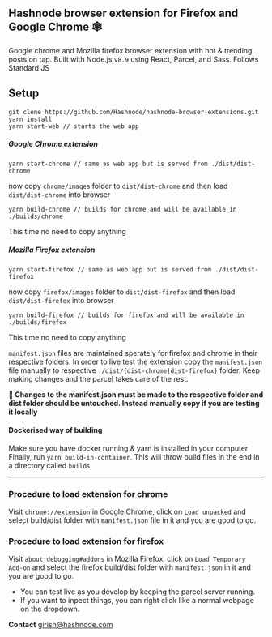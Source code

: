 ## Hashnode browser extension for Firefox and Google Chrome 🕸

Google chrome and Mozilla firefox browser extension with hot & trending posts on tap. 
Built with Node.js `v8.9` using React, Parcel, and Sass. 
Follows Standard JS

## Setup
```
git clone https://github.com/Hashnode/hashnode-browser-extensions.git
yarn install
yarn start-web // starts the web app
```
##### Google Chrome extension

```
yarn start-chrome // same as web app but is served from ./dist/dist-chrome  
```
now copy `chrome/images` folder to `dist/dist-chrome`  and then load `dist/dist-chrome` into browser
```
yarn build-chrome // builds for chrome and will be available in ./builds/chrome  
```
This time no need to copy anything

##### Mozilla Firefox extension

```
yarn start-firefox // same as web app but is served from ./dist/dist-firefox
```
now copy `firefox/images` folder to `dist/dist-firefox` and then load `dist/dist-firefox` into browser
```
yarn build-firefox // builds for firefox and will be available in ./builds/firefox  
```
This time no need to copy anything

`manifest.json` files are maintained sperately for firefox and chrome in their respective folders.
In order to live test the extension copy the `manifest.json` file manually to respective `./dist/{dist-chrome|dist-firefox}` folder.  Keep making changes and the parcel takes care of the rest.  

**🔴 Changes to the manifest.json must be made to the respective folder and dist folder should be untouched. Instead manually copy if you are testing it locally**  

#### Dockerised way of building

Make sure you have docker running & yarn is installed in your computer
Finally, run `yarn build-in-container`. This will throw build files in the end in a directory called `builds`

----

### Procedure to load extension for chrome
Visit `chrome://extension` in Google Chrome, click on `Load unpacked` and select build/dist folder with `manifest.json` file in it and you are good to go.  

### Procedure to load extension for firefox
Visit `about:debugging#addons` in Mozilla Firefox, click on `Load Temporary Add-on` and select the firefox build/dist folder with `manifest.json` in it and you are good to go.

- You can test live as you develop by keeping the parcel server running.
- If you want to inpect things, you can right click like a normal webpage on the dropdown.


**Contact**
girish@hashnode.com
